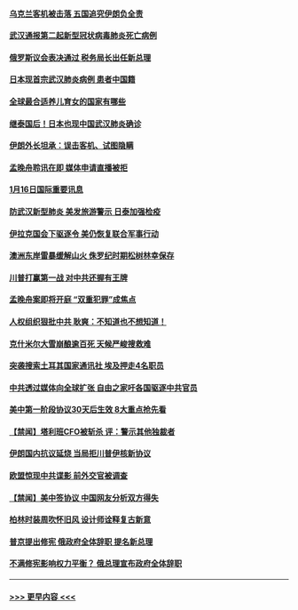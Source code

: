 #### [乌克兰客机被击落 五国追究伊朗负全责](../pages/prog202/a102754374.md?t=01170711) 
#### [武汉通报第二起新型冠状病毒肺炎死亡病例](../pages/prog202/a102754298.md?t=01170711) 
#### [俄罗斯议会表决通过 税务局长出任新总理](../pages/prog202/a102754288.md?t=01170711) 
#### [日本现首宗武汉肺炎病例 患者中国籍](../pages/prog202/a102754250.md?t=01170711) 
#### [全球最合适养儿育女的国家有哪些](../pages/prog202/a102754198.md?t=01170711) 
#### [继泰国后！日本也现中国武汉肺炎确诊](../pages/prog202/a102754064.md?t=01170711) 
#### [伊朗外长坦承：误击客机、试图隐瞒](../pages/prog202/a102754062.md?t=01170711) 
#### [孟晚舟聆讯在即 媒体申请直播被拒](../pages/prog202/a102754058.md?t=01170711) 
#### [1月16日国际重要讯息](../pages/prog202/a102754054.md?t=01170711) 
#### [防武汉新型肺炎 美发旅游警示 日泰加强检疫](../pages/prog202/a102753986.md?t=01170711) 
#### [伊拉克国会下驱逐令 美仍恢复联合军事行动](../pages/prog202/a102753975.md?t=01170711) 
#### [澳洲东岸雷暴缓解山火 侏罗纪时期松树林幸保存](../pages/prog202/a102753943.md?t=01170711) 
#### [川普打赢第一战 对中共还握有王牌](../pages/prog202/a102753874.md?t=01170711) 
#### [孟晚舟案即将开庭 “双重犯罪”成焦点](../pages/prog202/a102753891.md?t=01170711) 
#### [人权组织狠批中共 耿爽：不知道也不想知道！](../pages/prog202/a102753872.md?t=01170711) 
#### [克什米尔大雪崩酿逾百死 天候严峻搜救难](../pages/prog202/a102753837.md?t=01170711) 
#### [突袭搜索土耳其国家通讯社 埃及押走4名职员](../pages/prog202/a102753805.md?t=01170711) 
#### [中共透过媒体向全球扩张 自由之家吁各国驱逐中共官员](../pages/prog202/a102753798.md?t=01170711) 
#### [美中第一阶段协议30天后生效 8大重点抢先看](../pages/prog202/a102753782.md?t=01170711) 
#### [【禁闻】塔利班CFO被斩杀 评：警示其他独裁者](../pages/prog202/a102753756.md?t=01170711) 
#### [伊朗国内抗议延烧 当局拒川普伊核新协议](../pages/prog202/a102753697.md?t=01170711) 
#### [欧盟惊现中共谍影 前外交官被调查](../pages/prog202/a102753660.md?t=01170711) 
#### [【禁闻】美中签协议 中国网友分析双方得失](../pages/prog202/a102753688.md?t=01170711) 
#### [柏林时装周吹怀旧风 设计师诠释复古新意](../pages/prog202/a102753637.md?t=01170711) 
#### [普京提出修宪 俄政府全体辞职 提名新总理](../pages/prog202/a102753597.md?t=01170711) 
#### [不满修宪影响权力平衡？ 俄总理宣布政府全体辞职](../pages/prog202/a102753541.md?t=01170711) 

----
#### [ >>> 更早内容 <<< ](../indexes/prog202-earlier.md)
